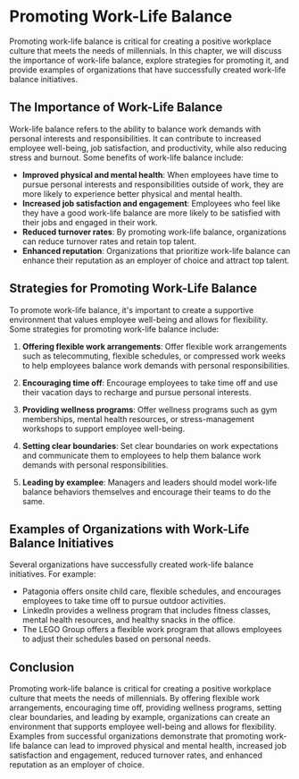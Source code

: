 Promoting Work-Life Balance
============================================================================

Promoting work-life balance is critical for creating a positive workplace culture that meets the needs of millennials. In this chapter, we will discuss the importance of work-life balance, explore strategies for promoting it, and provide examples of organizations that have successfully created work-life balance initiatives.

The Importance of Work-Life Balance
-----------------------------------

Work-life balance refers to the ability to balance work demands with personal interests and responsibilities. It can contribute to increased employee well-being, job satisfaction, and productivity, while also reducing stress and burnout. Some benefits of work-life balance include:

- **Improved physical and mental health**: When employees have time to pursue personal interests and responsibilities outside of work, they are more likely to experience better physical and mental health.
- **Increased job satisfaction and engagement**: Employees who feel like they have a good work-life balance are more likely to be satisfied with their jobs and engaged in their work.
- **Reduced turnover rates**: By promoting work-life balance, organizations can reduce turnover rates and retain top talent.
- **Enhanced reputation**: Organizations that prioritize work-life balance can enhance their reputation as an employer of choice and attract top talent.

Strategies for Promoting Work-Life Balance
------------------------------------------

To promote work-life balance, it's important to create a supportive environment that values employee well-being and allows for flexibility. Some strategies for promoting work-life balance include:

1. **Offering flexible work arrangements**: Offer flexible work arrangements such as telecommuting, flexible schedules, or compressed work weeks to help employees balance work demands with personal responsibilities.

2. **Encouraging time off**: Encourage employees to take time off and use their vacation days to recharge and pursue personal interests.

3. **Providing wellness programs**: Offer wellness programs such as gym memberships, mental health resources, or stress-management workshops to support employee well-being.

4. **Setting clear boundaries**: Set clear boundaries on work expectations and communicate them to employees to help them balance work demands with personal responsibilities.

5. **Leading by examplee**: Managers and leaders should model work-life balance behaviors themselves and encourage their teams to do the same.

Examples of Organizations with Work-Life Balance Initiatives
------------------------------------------------------------

Several organizations have successfully created work-life balance initiatives. For example:

- Patagonia offers onsite child care, flexible schedules, and encourages employees to take time off to pursue outdoor activities.
- LinkedIn provides a wellness program that includes fitness classes, mental health resources, and healthy snacks in the office.
- The LEGO Group offers a flexible work program that allows employees to adjust their schedules based on personal needs.

Conclusion
----------

Promoting work-life balance is critical for creating a positive workplace culture that meets the needs of millennials. By offering flexible work arrangements, encouraging time off, providing wellness programs, setting clear boundaries, and leading by example, organizations can create an environment that supports employee well-being and allows for flexibility. Examples from successful organizations demonstrate that promoting work-life balance can lead to improved physical and mental health, increased job satisfaction and engagement, reduced turnover rates, and enhanced reputation as an employer of choice.
